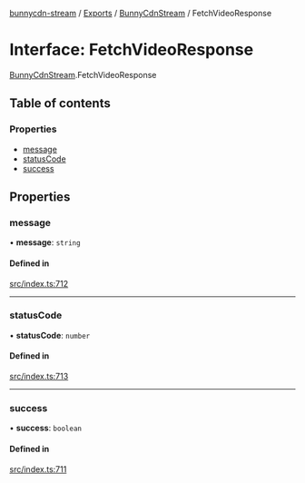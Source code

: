 [bunnycdn-stream](../README.md) / [Exports](../modules.md) / [BunnyCdnStream](../modules/BunnyCdnStream.md) / FetchVideoResponse

# Interface: FetchVideoResponse

[BunnyCdnStream](../modules/BunnyCdnStream.md).FetchVideoResponse

## Table of contents

### Properties

- [message](BunnyCdnStream.FetchVideoResponse.md#message)
- [statusCode](BunnyCdnStream.FetchVideoResponse.md#statuscode)
- [success](BunnyCdnStream.FetchVideoResponse.md#success)

## Properties

### message

• **message**: `string`

#### Defined in

[src/index.ts:712](https://github.com/dan-online/bunnycdn-stream/blob/259d596/src/index.ts#L712)

___

### statusCode

• **statusCode**: `number`

#### Defined in

[src/index.ts:713](https://github.com/dan-online/bunnycdn-stream/blob/259d596/src/index.ts#L713)

___

### success

• **success**: `boolean`

#### Defined in

[src/index.ts:711](https://github.com/dan-online/bunnycdn-stream/blob/259d596/src/index.ts#L711)
